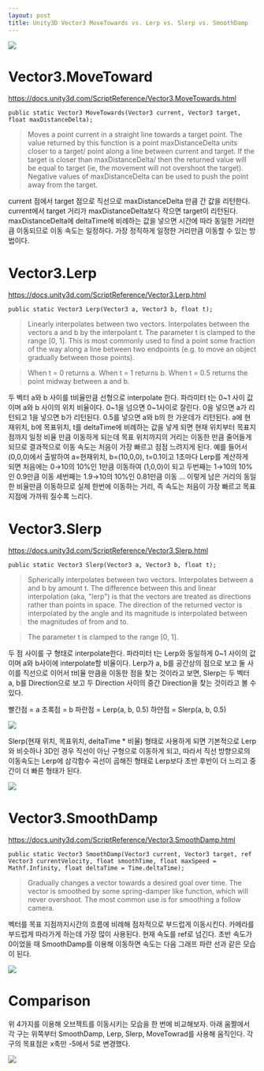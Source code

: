 ```yaml
---
layout: post
title: Unity3D Vector3 MoveTowards vs. Lerp vs. Slerp vs. SmoothDamp
---
```


![](http://i.imgur.com/FeKRE1c.gif)


# Vector3.MoveToward
https://docs.unity3d.com/ScriptReference/Vector3.MoveTowards.html

```
public static Vector3 MoveTowards(Vector3 current, Vector3 target, float maxDistanceDelta);
```

> Moves a point current in a straight line towards a target point.
The value returned by this function is a point maxDistanceDelta units closer to a target/ point along a line between current and target. If the target is closer than maxDistanceDelta/ then the returned value will be equal to target (ie, the movement will not overshoot the target). Negative values of maxDistanceDelta can be used to push the point away from the target.


current 점에서 target 점으로 직선으로 maxDistanceDelta 만큼 간 값을 리턴한다.
current에서 target 거리가 maxDistanceDelta보다 작으면 target이 리턴된다.
maxDistanceDelta에 deltaTime에 비례하는 값을 넣으면 시간에 따라 동일한 거리만큼 이동되므로 이동 속도는 일정하다.
가장 정직하게 일정한 거리만큼 이동할 수 있는 방법이다.



# Vector3.Lerp
https://docs.unity3d.com/ScriptReference/Vector3.Lerp.html
```
public static Vector3 Lerp(Vector3 a, Vector3 b, float t);
```

> Linearly interpolates between two vectors.
Interpolates between the vectors a and b by the interpolant t. The parameter t is clamped to the range [0, 1]. This is most commonly used to find a point some fraction of the way along a line between two endpoints (e.g. to move an object gradually between those points).

> When t = 0 returns a. When t = 1 returns b. When t = 0.5 returns the point midway between a and b.


두 벡터 a와 b 사이를 t비율만큼 선형으로 interpolate 한다. 파라미터 t는 0~1 사이 값이며 a와 b 사이의 위치 비율이다. 0~1을 넘으면 0~1사이로 잘린다. 0을 넣으면 a가 리턴되고 1을 넣으면 b가 리턴된다. 0.5를 넣으면 a와 b의 한 가운데가 리턴된다.
a에 현재위치, b에 목표위치, t를 deltaTime에 비례하는 값을 넣게 되면 현재 위치부터 목표지점까지 일정 비율 만큼 이동하게 되는데 목표 위치까지의 거리는 이동한 만큼 줄어들게 되므로 결과적으로 이동 속도는 처음이 가장 빠르고 점점 느려지게 된다.
예를 들어서(0,0,0)에서 출발하여 a=현재위치, b=(10,0,0), t=0.1이고 1초마다 Lerp를 계산하게 되면
처음에는 0→10의 10%인 1만큼 이동하여 (1,0,0)이 되고
두번째는 1→10의 10%인 0.9만큼 이동
세번째는 1.9→10의 10%인 0.81만큼 이동
...
이렇게 남은 거리의 동일한 비율만큼 이동하므로 실제 한번에 이동하는 거리, 즉 속도는 처음이 가장 빠르고 목표지점에 가까워 질수록 느리다.


# Vector3.Slerp

https://docs.unity3d.com/ScriptReference/Vector3.Slerp.html
```
public static Vector3 Slerp(Vector3 a, Vector3 b, float t);
```

> Spherically interpolates between two vectors.
Interpolates between a and b by amount t. The difference between this and linear interpolation (aka, "lerp") is that the vectors are treated as directions rather than points in space. The direction of the returned vector is interpolated by the angle and its magnitude is interpolated between the magnitudes of from and to.

> The parameter t is clamped to the range [0, 1].


두 점 사이를 구 형태로 interpolate한다. 파라미터 t는 Lerp와 동일하게 0~1 사이의 값이며 a와 b사이에 interpolate할 비율이다. Lerp가 a, b를 공간상의 점으로 보고 둘 사이를 직선으로 이어서 t비율 만큼을 이동한 점을 찾는 것이라고 보면, Slerp는 두 벡터 a, b를 Direction으로 보고 두 Direction 사이의 중간 Direction을 찾는 것이라고 볼 수 있다. 

빨간점 = a
초록점 = b
파란점 = Lerp(a, b, 0.5)
하얀점 = Slerp(a, b, 0.5)

![](http://upload-images.jianshu.io/upload_images/289095-de2dda14c1f63776.png?imageMogr2/auto-orient/strip%7CimageView2/2/w/1240)


Slerp(현재 위치, 목표위치, deltaTime * 비율) 형태로 사용하게 되면 기본적으로 Lerp와 비슷하나 3D인 경우 직선이 아닌 구형으로 이동하게 되고, 따라서 직선 방향으로의 이동속도는 Lerp에 삼각함수 곡선이 곱해진 형태로  Lerp보다 초반 후반이 더 느리고 중간이 더 빠른 형태가 된다.

![](http://www.faustofonseca.com/wp-content/uploads/chart.png)


# Vector3.SmoothDamp
https://docs.unity3d.com/ScriptReference/Vector3.SmoothDamp.html
```
public static Vector3 SmoothDamp(Vector3 current, Vector3 target, ref Vector3 currentVelocity, float smoothTime, float maxSpeed = Mathf.Infinity, float deltaTime = Time.deltaTime);
```

> Gradually changes a vector towards a desired goal over time.
The vector is smoothed by some spring-damper like function, which will never overshoot. The most common use is for smoothing a follow camera.


벡터를 목표 지점까지시간의 흐름에 비례해 점차적으로 부드럽게 이동시킨다. 카메라를 부드럽게 따라가게 하는데 가장 많이 사용된다. 현재 속도를 ref로 넘긴다. 초반 속도가 0이었을 때 SmoothDamp를 이용해 이동하면 속도는 다음 그래프 파란 선과 같은 모습이 된다.

![](https://i1.wp.com/devblog.aliasinggames.com/wp-content/uploads/2016/03/smoothDamp.png)




# Comparison

위 4가지를 이용해 오브젝트를 이동시키는 모습을 한 번에 비교해보자.
아래 움짤에서 각 구는 위쪽부터 SmoothDamp, Lerp, Slerp, MoveTowrad를 사용해 움직인다.
각 구의 목표점은 x축만 -5에서 5로 변경했다.

![](http://i.imgur.com/FeKRE1c.gif)

